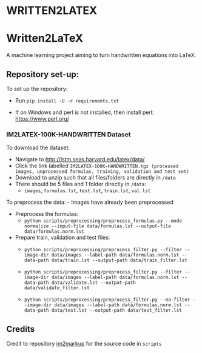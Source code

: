 # WRITTEN2LATEX
# Written2LaTeX
A machine learning project aiming to turn handwritten equations into LaTeX.

## Repository set-up:

To set up the repository:
- Run `pip install -U -r requirements.txt`

- If on Windows and perl is not installed, then install perl: https://www.perl.org/


### IM2LATEX-100K-HANDWRITTEN Dataset

To download the dataset:
 - Navigate to http://lstm.seas.harvard.edu/latex/data/
 - Click the link labelled `IM2LATEX-100K-HANDWRITTEN.tgz (processed images, unprocessed formulas, training, validation and test set)`
 - Download to unzip such that all files/folders are directly in `/data`
- There should be 5 files and 1 folder directly in `/data`:
    -  `images`, `formulas.lst`, `test.lst`, `train.lst`, `val.lst`

To preprocess the data:
    - Images have already been preprocessed
 - Preprocess the formulas:
    - `python scripts/preprocessing/preprocess_formulas.py --mode normalize --input-file data/formulas.lst --output-file data/formulas.norm.lst`
 - Prepare train, validation and test files:
    - `python scripts/preprocessing/preprocess_filter.py --filter --image-dir data/images --label-path data/formulas.norm.lst --data-path data/train.lst --output-path data/train_filter.lst`

    - `python scripts/preprocessing/preprocess_filter.py --filter --image-dir data/images --label-path data/formulas.norm.lst --data-path data/validate.lst --output-path data/validate_filter.lst`

    - `python scripts/preprocessing/preprocess_filter.py --no-filter --image-dir data/images --label-path data/formulas.norm.lst --data-path data/test.lst --output-path data/test_filter.lst`


## Credits
Credit to repository [im2markup](https://github.com/harvardnlp/im2markup) for the source code in `scripts`
